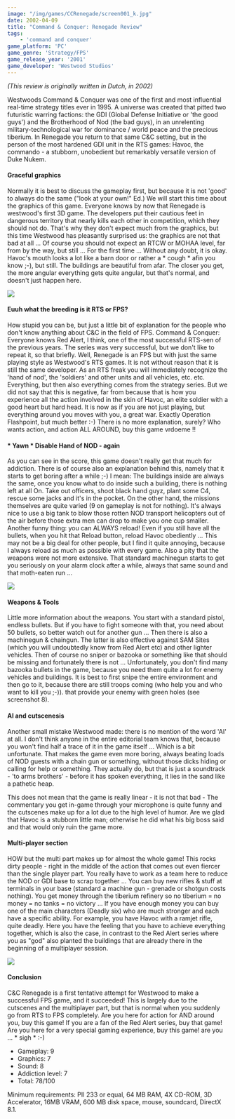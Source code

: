 ```yaml
---
image: "/img/games/CCRenegade/screen001_k.jpg"
date: 2002-04-09
title: "Command & Conquer: Renegade Review"
tags:
    - 'command and conquer'
game_platform: 'PC'
game_genre: 'Strategy/FPS'
game_release_year: '2001'
game_developer: 'Westwood Studios'
---
```


_(This review is originally written in Dutch, in 2002)_

Westwoods Command & Conquer was one of the first and most influential real-time strategy titles ever in 1995. A universe was created that pitted two futuristic warring factions: the GDI (Global Defense Initiative or 'the good guys') and the Brotherhood of Nod (the bad guys), in an unrelenting military-technological war for dominance / world peace and the precious tiberium. In Renegade you return to that same C&C setting, but in the person of the most hardened GDI unit in the RTS games: Havoc, the commando - a stubborn, unobedient but remarkably versatile version of Duke Nukem.

#### Graceful graphics

Normally it is best to discuss the gameplay first, but because it is not 'good' to always do the same ("look at your own!" Ed.) We will start this time about the graphics of this game. Everyone knows by now that Renegade is westwood's first 3D game. The developers put their cautious feet in dangerous territory that nearly kills each other in competition, which they should not do. That's why they don't expect much from the graphics, but this time Westwood has pleasantly surprised us: the graphics are not that bad at all ... Of course you should not expect an RTCW or MOHAA level, far from by the way, but still ... For the first time ... Without any doubt, it is okay. Havoc's mouth looks a lot like a barn door or rather a * cough * afin you know ;-), but still. The buildings are beautiful from afar. The closer you get, the more angular everything gets quite angular, but that's normal, and doesn't just happen here.

![](/img/games/CCRenegade/003_CCRenegade.jpg)

#### Euuh what the breeding is it RTS or FPS?

How stupid you can be, but just a little bit of explanation for the people who don't know anything about C&C in the field of FPS. Command & Conquer: Everyone knows Red Alert, I think, one of the most successful RTS-sen of the previous years. The series was very successful, but we don't like to repeat it, so that briefly. Well, Renegade is an FPS but with just the same playing style as Westwood's RTS games. It is not without reason that it is still the same developer. As an RTS freak you will immediately recognize the 'hand of nod', the 'soldiers' and other units and all vehicles, etc. etc. Everything, but then also everything comes from the strategy series. But we did not say that this is negative, far from because that is how you experience all the action involved in the skin of Havoc, an elite soldier with a good heart but hard head. It is now as if you are not just playing, but everything around you moves with you, a great war. Exactly Operation Flashpoint, but much better :-) There is no more explanation, surely? Who wants action, and action ALL AROUND, buy this game vrdoeme !!

####  * Yawn * Disable Hand of NOD - again

As you can see in the score, this game doesn't really get that much for addiction. There is of course also an explanation behind this, namely that it starts to get boring after a while ;-) I mean: The buildings inside are always the same, once you know what to do inside such a building, there is nothing left at all On. Take out officers, shoot black hand guyz, plant some C4, rescue some jacks and it's in the pocket. On the other hand, the missions themselves are quite varied (9 on gameplay is not for nothing). It's always nice to use a big tank to blow those rotten NOD transport helicopters out of the air before those extra men can drop to make you one cup smaller. Another funny thing: you can ALWAYS reload! Even if you still have all the bullets, when you hit that Reload button, reload Havoc obediently ... This may not be a big deal for other people, but I find it quite annoying, because I always reload as much as possible with every game. Also a pity that the weapons were not more extensive. That standard machinegun starts to get you seriously on your alarm clock after a while, always that same sound and that moth-eaten run ...

![](/img/games/CCRenegade/005_CCRenegade.jpg)

#### Weapons & Tools

Little more information about the weapons. You start with a standard pistol, endless bullets. But if you have to fight someone with that, you need about 50 bullets, so better watch out for another gun ... Then there is also a machinegun & chaingun. The latter is also effective against SAM Sites (which you will undoubtedly know from Red Alert etc) and other lighter vehicles. Then of course no sniper or bazooka or something like that should be missing and fortunately there is not ... Unfortunately, you don't find many bazooka bullets in the game, because you need them quite a lot for enemy vehicles and buildings. It is best to first snipe the entire environment and then go to it, because there are still troops coming (who help you and who want to kill you ;-)). that provide your enemy with green holes (see screenshot 8).

#### AI and cutscenesis

Another small mistake Westwood made: there is no mention of the word 'AI' at all. I don't think anyone in the entire editorial team knows that, because you won't find half a trace of it in the game itself ... Which is a bit unfortunate. That makes the game even more boring, always beating loads of NOD guests with a chain gun or something, without those dicks hiding or calling for help or something. They actually do, but that is just a soundtrack - 'to arms brothers' - before it has spoken everything, it lies in the sand like a pathetic heap.

This does not mean that the game is really linear - it is not that bad - The commentary you get in-game through your microphone is quite funny and the cutscenes make up for a lot due to the high level of humor. Are we glad that Havoc is a stubborn little man; otherwise he did what his big boss said and that would only ruin the game more.

#### Multi-player section

HOW but the multi part makes up for almost the whole game! This rocks dirty people - right in the middle of the action that comes out even fiercer than the single player part. You really have to work as a team here to reduce the NOD or GDI base to scrap together ... You can buy new rifles & stuff at terminals in your base (standard a machine gun - grenade or shotgun costs nothing). You get money through the tiberium refinery so no tiberium = no money = no tanks = no victory ... If you have enough money you can buy one of the main characters (Deadly six) who are much stronger and each have a specific ability. For example, you have Havoc with a ramjet rifle, quite deadly. Here you have the feeling that you have to achieve everything together, which is also the case, in contrast to the Red Alert series where you as "god" also planted the buildings that are already there in the beginning of a multiplayer session.

![](/img/games/CCRenegade/008_CCRenegade.jpg)

#### Conclusion

C&C Renegade is a first tentative attempt for Westwood to make a successful FPS game, and it succeeded! This is largely due to the cutscenes and the multiplayer part, but that is normal when you suddenly go from RTS to FPS completely. Are you here for action for AND around you, buy this game! If you are a fan of the Red Alert series, buy that game! Are you here for a very special gaming experience, buy this game! are you ... * sigh * :-)

- Gameplay: 9
- Graphics: 7
- Sound: 8
- Addiction level: 7
- Total: 78/100

Minimum requirements:  PII 233 or equal, 64 MB RAM, 4X CD-ROM, 3D Accelerator, 16MB VRAM, 600 MB disk space, mouse, soundcard, DirectX 8.1.

